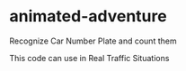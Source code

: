 # animated-adventure
Recognize Car Number Plate and count them

This code can use in Real Traffic Situations
